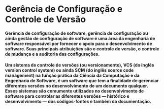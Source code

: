 # Gerência de Configuração e Controle de Versão
#### Gerência de configuração de software, gerência de configuração ou ainda gestão de configuração de software é uma área da engenharia de software responsável por fornecer o apoio para o desenvolvimento de software. Suas principais atribuições são o controle de versão, o controle de mudança e a auditoria das configurações.
#### Um sistema de controle de versões (ou versionamento), VCS (do inglês version control system) ou ainda SCM (do inglês source code management) na função prática da Ciência da Computação e da Engenharia de Software, é um software que tem a finalidade de gerenciar diferentes versões no desenvolvimento de um documento qualquer. Esses sistemas são comumente utilizados no desenvolvimento de software para controlar as diferentes versões — histórico e desenvolvimento — dos códigos-fontes e também da documentação.
